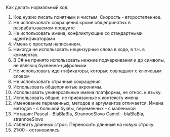 Как делать нормальный код:

1. Код нужно писать понятным и чистым. Скорость - второстепенное. 
2. Не использовать сокращения кроме общепринятых в разрабатываемом продукте
3. Не использовать имена, конфликтующие со стандартными идентификаторами
4. Имена с простым написанием.
5. Никогда не использовать нецензурные слова в коде, в т.ч. в комментах.
6. В С# не принято использовать нижние подчеркивания и др символы, не являющ буквенно-цифровыми
7. Не использовать идентификаторы, которые совпадают с ключевым словом
8. Не использовать странные сокращения. 
9. Использовать общепринятые акронимы.
10. Использовать универсальные имена платформы, не относ. к языку.
11. Использовать общие, не привязанные к контексту имена.
12. Именование переменных, методов и аргументов отличается.
    Имена методов - с большой буквы, переменных - с маленькой
13. Нотации:
    Pascal - BlaBlaBla, StrannoeSlovo
    Camel - blaBlaBla, strannoeSlovo
14. Избегать длинных строк. Переносить длинные на новую строку.
15. 21:00 - остановились